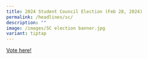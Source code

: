 ```yaml
---
title: 2024 Student Council Election (Feb 28, 2024)
permalink: /headlines/sc/
description: ""
image: /images/SC election banner.jpg
variant: tiptap
---
```

<p></p>
<p><a href="https://apps.nyjc.edu.sg/nyxapps/election/" rel="noopener noreferrer nofollow" target="_blank">Vote here!</a>
</p>